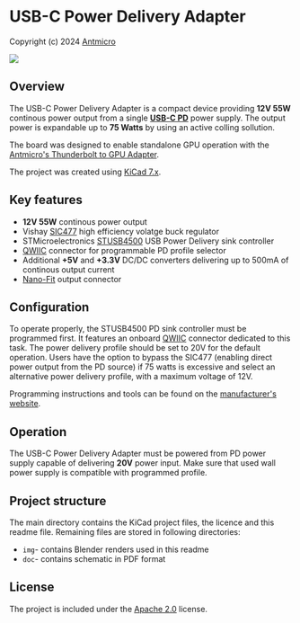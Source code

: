 # USB-C Power Delivery Adapter

Copyright (c) 2024 [Antmicro](https://www.antmicro.com)

![](img/USB-C-power-adapter_top_iso_paper_black.png)

## Overview

The USB-C Power Delivery Adapter is a compact device providing **12V 55W** continous power output from a single [**USB-C PD**](https://www.usb.org/usb-charger-pd) power supply. The output power is expandable up to **75 Watts** by using an active colling sollution.

The board was designed to enable standalone GPU operation with the [Antmicro's Thunderbolt to GPU Adapter](https://openhardware.antmicro.com/boards/thunderbolt-gpu-adapter/?tab=features).

The project was created using [KiCad 7.x](https://www.kicad.org/).

## Key features
* **12V 55W** continous power output
* Vishay [SIC477](https://www.vishay.com/docs/77113/sic47x.pdf) high efficiency volatge buck regulator
* STMicroelectronics [STUSB4500](https://www.mouser.com/datasheet/2/389/dm00489312-1799262.pdf) USB Power Delivery sink controller
* [QWIIC](https://www.sparkfun.com/qwiic) connector for programmable PD profile selector
* Additional **+5V** and **+3.3V** DC/DC converters delivering up to 500mA of continous output current
* [Nano-Fit](https://www.molex.com/en-us/products/connectors/wire-to-board-connectors/nano-fit-connectors) output connector


## Configuration
To operate properly, the STUSB4500 PD sink controller must be programmed first. It features an onboard [QWIIC](https://www.sparkfun.com/qwiic) connector dedicated to this task. The power delivery profile should be set to 20V for the default operation. Users have the option to bypass the SIC477 (enabling direct power output from the PD source) if 75 watts is excessive and select an alternative power delivery profile, with a maximum voltage of 12V.

Programming instructions and tools can be found on the [manufacturer's website](https://www.st.com/en/interfaces-and-transceivers/stusb4500.html#overview).


## Operation
The USB-C Power Delivery Adapter must be powered from PD power supply capable of delivering **20V** power input. Make sure that used wall power supply is compatible with programmed profile.

## Project structure
The main directory contains the KiCad project files, the licence and this readme file.
Remaining files are stored in following directories:
* `img`- contains Blender renders used in this readme
* `doc`- contains schematic in PDF format


## License
The project is included under the [Apache 2.0](/LICENSE) license.

